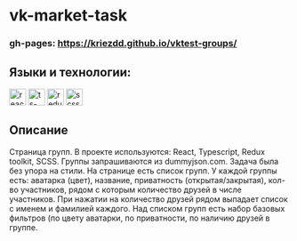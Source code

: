  # vk-market-task

### gh-pages: https://kriezdd.github.io/vktest-groups/

## Языки и технологии:
<p>
   <img src="https://upload.wikimedia.org/wikipedia/commons/4/47/React.svg" alt="react-logo" width="30"/>
   <img src="https://upload.wikimedia.org/wikipedia/commons/4/4c/Typescript_logo_2020.svg" alt="ts-logo" width="30"/>
   <img src="https://cdn.iconscout.com/icon/free/png-512/free-redux-283024.png?f=webp&w=256" alt="redux-toolkit" width="30"/>
   <img src="https://cdn-icons-png.flaticon.com/512/5968/5968358.png" alt="scss" width="30"/>
</p>

## Описание
Страница групп. В проекте используются: React, Typescript, Redux toolkit, SCSS. Группы запрашиваются из dummyjson.com.
Задача была без упора на стили. На странице есть список групп. У каждой группы есть: аватарка (цвет), название, приватность (открытая/закрытая), кол-во участников, рядом с которым количество друзей в числе участников. При нажатии на количество друзей рядом выпадает список с именем и фамилией каждого. Над списком групп есть набор базовых фильтров (по цвету аватарки, по приватности, по наличию друзей в группе.
